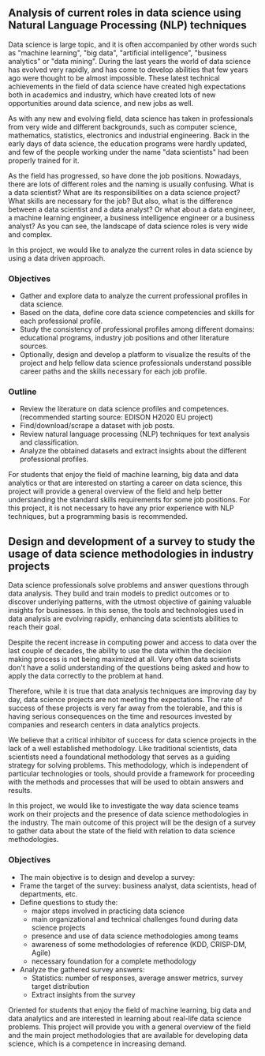 ## Analysis of current roles in data science using Natural Language Processing (NLP) techniques

Data science is large topic, and it is often accompanied by other words such as "machine learning", "big data", "artificial intelligence", "business analytics" or "data mining". During the last years the world of data science has evolved very rapidly, and has come to develop abilities that few years ago were thought to be almost impossible. These latest technical achievements in the field of data science have created high expectations both in academics and industry, which have created lots of new opportunities around data science, and new jobs as well.

As with any new and evolving field, data science has taken in professionals from very wide and different backgrounds, such as computer science, mathematics, statistics, electronics and industrial engineering. Back in the early days of data science, the education programs were hardly updated, and few of the people working under the name "data scientists" had been properly trained for it.

As the field has progressed, so have done the job positions. Nowadays, there are lots of different roles and the naming is usually confusing. What is a data scientist? What are its responsibilities on a data science project? What skills are necessary for the job? But also, what is the difference between a data scientist and a data analyst? Or what about a data engineer, a machine learning engineer, a business intelligence engineer or a business analyst? As you can see, the landscape of data science roles is very wide and complex.

In this project, we would like to analyze the current roles in data science by using a data driven approach.

### Objectives

- Gather and explore data to analyze the current professional profiles in data science.
- Based on the data, define core data science competencies and skills for each professional profile.
- Study the consistency of professional profiles among different domains: educational programs, industry job positions and other literature sources.
- Optionally, design and develop a platform to visualize the results of the project and help fellow data science professionals understand possible career paths and the skills necessary for each job profile.

### Outline
- Review the literature on data science profiles and competences. (recommended starting source: EDISON H2020 EU project)
- Find/download/scrape a dataset with job posts.
- Review natural language processing (NLP) techniques for text analysis and classification.
- Analyze the obtained datasets and extract insights about the different professional profiles.

For students that enjoy the field of machine learning, big data and data analytics or that are interested on starting a career on data science, this project will provide a general overview of the field and help better understanding the standard skills requirements for some job positions. For this project, it is not necessary to have any prior experience with NLP techniques, but a programming basis is recommended.





## Design and development of a survey to study the usage of data science methodologies in industry projects

Data science professionals solve problems and answer questions through data analysis. They build and train models to predict outcomes or to discover underlying patterns, with the utmost objective of gaining valuable insights for businesses. In this sense, the tools and technologies used in data analysis are evolving rapidly, enhancing data scientists abilities to reach their goal.

Despite the recent increase in computing power and access to data over the last couple of decades, the ability to use the data within the decision making process is not being maximized at all. Very often data scientists don't have a solid understanding of the questions being asked and how to apply the data correctly to the problem at hand. 

Therefore, while it is true that data analysis techniques are improving day by day, data science projects are not meeting the expectations. The rate of success of these projects is very far away from the tolerable, and this is having serious consequences on the time and resources invested by companies and research centers in data analytics projects. 

We believe that a critical inhibitor of success for data science projects in the lack of a well established methodology. Like traditional scientists, data scientists need a foundational methodology that serves as a guiding strategy for solving problems. This methodology, which is independent of particular technologies or tools, should provide a framework for proceeding with the methods and processes that will be used to obtain answers and results. 

In this project, we would like to investigate the way data science teams work on their projects and the presence of data science methodologies in the industry. The main outcome of this project will be the design of a survey to gather data about the state of the field with relation to data science methodologies.

### Objectives

- The main objective is to design and develop a survey:
- Frame the target of the survey: business analyst, data scientists, head of departments, etc.
- Define questions to study the:
	- major steps involved in practicing data science
	- main organizational and technical challenges found during data science projects
	- presence and use of data science methodologies among teams
	- awareness of some methodologies of reference (KDD, CRISP-DM, Agile)
	- necessary foundation for a complete methodology
- Analyze the gathered survey answers:
	- Statistics: number of responses, average answer metrics, survey target distribution
	- Extract insights from the survey


Oriented for students that enjoy the field of machine learning, big data and data analytics and are interested in learning about real-life data science problems. This project will provide you with a general overview of the field and the main project methodologies that are available for developing data science, which is a competence in increasing demand. 

